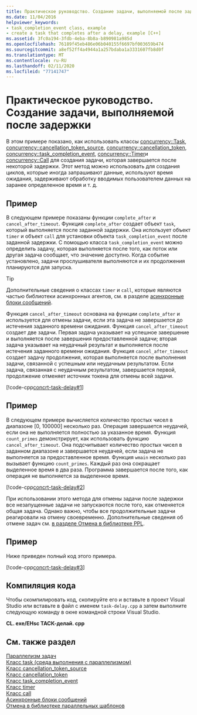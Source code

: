 ```yaml
---
title: Практическое руководство. Создание задачи, выполняемой после задержки
ms.date: 11/04/2016
helpviewer_keywords:
- task_completion_event class, example
- create a task that completes after a delay, example [C++]
ms.assetid: 3fc0a194-3fdb-4eba-8b8a-b890981a985d
ms.openlocfilehash: 76189f45eb486e06b040155f6697bf003659b474
ms.sourcegitcommit: a8ef52ff4a4944a1a257bdaba1a3331607fb8d0f
ms.translationtype: MT
ms.contentlocale: ru-RU
ms.lasthandoff: 02/11/2020
ms.locfileid: "77141747"
---
```

# <a name="how-to-create-a-task-that-completes-after-a-delay"></a>Практическое руководство. Создание задачи, выполняемой после задержки

В этом примере показано, как использовать классы [concurrency::Task](../../parallel/concrt/reference/task-class.md), [concurrency::cancellation_token_source](../../parallel/concrt/reference/cancellation-token-source-class.md), [concurrency::cancellation_token](../../parallel/concrt/reference/cancellation-token-class.md), [concurrency::task_completion_event](../../parallel/concrt/reference/task-completion-event-class.md), [concurrency::Timer](../../parallel/concrt/reference/timer-class.md)и [concurrency::Call](../../parallel/concrt/reference/call-class.md) для создания задачи, которая завершается после некоторой задержки. Этот метод можно использовать для создания циклов, которые иногда запрашивают данные, используют время ожидания, задерживают обработку вводимых пользователем данных на заранее определенное время и т. д.

## <a name="example"></a>Пример

В следующем примере показаны функции `complete_after` и `cancel_after_timeout`. Функция `complete_after` создает объект `task`, который выполняется после заданной задержки. Она использует объект `timer` и объект `call` для установки объекта `task_completion_event` после заданной задержки. С помощью класса `task_completion_event` можно определить задачу, которая выполняется после того, как поток или другая задача сообщает, что значение доступно. Когда событие установлено, задачи прослушивателя выполняются и их продолжения планируются для запуска.

> [!TIP]
> Дополнительные сведения о классах `timer` и `call`, которые являются частью библиотеки асинхронных агентов, см. в разделе [асинхронные блоки сообщений](../../parallel/concrt/asynchronous-message-blocks.md).

Функция `cancel_after_timeout` основана на функции `complete_after` и используется для отмены задачи, если эта задача не завершается до истечения заданного времени ожидания. Функция `cancel_after_timeout` создает две задачи. Первая задача указывает на успешное завершение и выполняется после завершения предоставленной задачи; вторая задача указывает на неудачный результат и выполняется после истечения заданного времени ожидания. Функция `cancel_after_timeout` создает задачу продолжения, которая выполняется после выполнения задачи, связанной с успешным или неудачным результатом. Если задача, связанная с неудачным результатом, завершается первой, продолжение отменяет источник токена для отмены всей задачи.

[!code-cpp[concrt-task-delay#1](../../parallel/concrt/codesnippet/cpp/how-to-create-a-task-that-completes-after-a-delay_1.cpp)]

## <a name="example"></a>Пример

В следующем примере вычисляется количество простых чисел в диапазоне [0, 100000] несколько раз. Операция завершается неудачей, если она не выполняется полностью за указанное время. Функция `count_primes` демонстрирует, как использовать функцию `cancel_after_timeout`. Она подсчитывает количество простых чисел в заданном диапазоне и завершается неудачей, если задача не выполняется за предоставленное время. Функция `wmain` несколько раз вызывает функцию `count_primes`. Каждый раз она сокращает выделенное время в два раза. Программа завершается после того, как операция не выполняется за выделенное время.

[!code-cpp[concrt-task-delay#2](../../parallel/concrt/codesnippet/cpp/how-to-create-a-task-that-completes-after-a-delay_2.cpp)]

При использовании этого метода для отмены задачи после задержки все незапущенные задачи не запускаются после того, как отменяется общая задача. Однако важно, чтобы все продолжительные задачи реагировали на отмену своевременно. Дополнительные сведения об отмене задач см. [в разделе Отмена в библиотеке PPL](cancellation-in-the-ppl.md).

## <a name="example"></a>Пример

Ниже приведен полный код этого примера.

[!code-cpp[concrt-task-delay#3](../../parallel/concrt/codesnippet/cpp/how-to-create-a-task-that-completes-after-a-delay_3.cpp)]

## <a name="compiling-the-code"></a>Компиляция кода

Чтобы скомпилировать код, скопируйте его и вставьте в проект Visual Studio или вставьте в файл с именем `task-delay.cpp` а затем выполните следующую команду в окне командной строки Visual Studio.

**CL. exe/EHsc ТАСК-делай. cpp**

## <a name="see-also"></a>См. также раздел

[Параллелизм задач](../../parallel/concrt/task-parallelism-concurrency-runtime.md)<br/>
[Класс task (среда выполнения с параллелизмом)](../../parallel/concrt/reference/task-class.md)<br/>
[Класс cancellation_token_source](../../parallel/concrt/reference/cancellation-token-source-class.md)<br/>
[Класс cancellation_token](../../parallel/concrt/reference/cancellation-token-class.md)<br/>
[Класс task_completion_event](../../parallel/concrt/reference/task-completion-event-class.md)<br/>
[Класс timer](../../parallel/concrt/reference/timer-class.md)<br/>
[Класс call](../../parallel/concrt/reference/call-class.md)<br/>
[Асинхронные блоки сообщений](../../parallel/concrt/asynchronous-message-blocks.md)<br/>
[Отмена в библиотеке параллельных шаблонов](cancellation-in-the-ppl.md)

